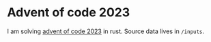 # Advent of code 2023

I am solving [advent of code 2023](https://adventofcode.com/2023) in rust. Source data lives in `/inputs`. 

